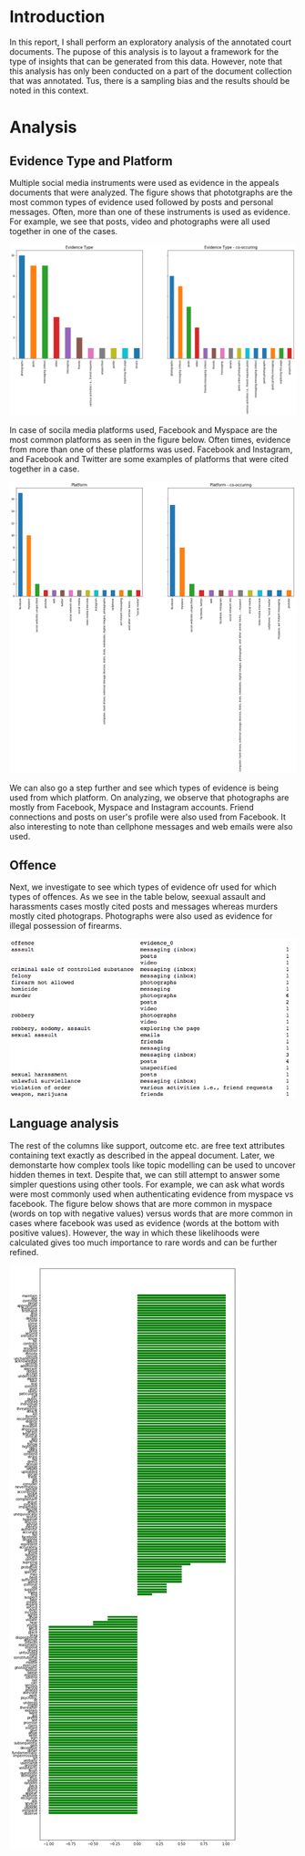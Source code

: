# Introduction

In this report, I shall perform an exploratory analysis of the annotated court documents. The pupose of this analysis is to layout a framework for the type of insights that can be generated from this data. However, note that this analysis has only been conducted on a part of the document collection that was annotated. Tus, there is a sampling bias and the results should be noted in this context.

# Analysis
## Evidence Type and Platform 

Multiple social media instruments were used as evidence in the appeals documents that were analyzed. The figure shows that phototgraphs are the most common types of evidence used followed by posts and personal messages. Often, more than one of these instruments is used as evidence. For example, we see that posts, video and photographs were all used together in one of the cases.

![Figure1](/img/evidence_cnt.png)

In case of socila media platforms used, Facebook and Myspace are the most common platforms as seen in the figure below. Often times, evidence from more than one of these platforms was used. Facebook and Instagram, and Facebook and Twitter are some examples of platforms that were cited together in a case. 

![Figure2](/img/platform_cnt.png)

We can also go a step further and see which types of evidence is being used from which platform. On analyzing, we observe that photographs are mostly from Facebook, Myspace and Instagram accounts. Friend connections and posts on user's profile were also used from Facebook. It also interesting to note than cellphone messages and web emails were also used.  

## Offence

Next, we investigate to see which types of evidence ofr used for which types of offences. As we see in the table below, seexual assault and harassments cases mostly cited posts and messages whereas  murders mostly cited photograps. Photographs were also used as evidence for illegal possession of firearms. 

![Figure3](/img/offence_evidence.png)

## Language analysis

The rest of the columns like support, outcome etc. are free text attributes containing text exactly as described in the appeal document. Later, we demonstarte how complex tools like topic modelling can be used to uncover hidden themes in text. Despite that, we can still attempt to answer some simpler questions using other tools. For example, we can ask what words were most commonly used when authenticating evidence from myspace vs facebook. The figure below shows that are more common in myspace (words on top with negative values) versus words that are more common in cases where facebook was used as evidence (words at the bottom with positive values).  However, the way in which these likelihoods were calculated gives too much importance to rare words and can be further refined.

![Figure4](/img/fbvmsps.png)


